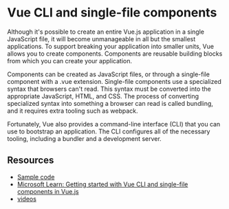 # Vue CLI and single-file components

Although it's possible to create an entire Vue.js application in a single JavaScript file, it will become unmanageable in all but the smallest applications. To support breaking your application into smaller units, Vue allows you to create components. Components are reusable building blocks from which you can create your application.

Components can be created as JavaScript files, or through a single-file component with a .vue extension. Single-file components use a specialized syntax that browsers can't read. This syntax must be converted into the appropriate JavaScript, HTML, and CSS. The process of converting specialized syntax into something a browser can read is called bundling, and it requires extra tooling such as webpack.

Fortunately, Vue also provides a command-line interface (CLI) that you can use to bootstrap an application. The CLI configures all of the necessary tooling, including a bundler and a development server.

## Resources

- [Sample code](./code)
- [Microsoft Learn: Getting started with Vue CLI and single-file components in Vue.js](https://docs.microsoft.com/en-us/learn/modules/vue-cli-components/)
- [videos](link)
